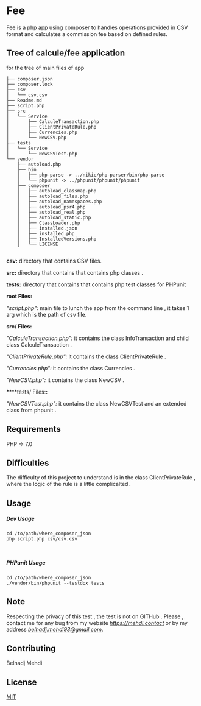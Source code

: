 # Fee 

Fee is a php app using composer to handles operations provided in CSV format and calculates a commission fee based on defined rules.


## Tree of calcule/fee application

for the tree of main files of app 

```bach 
├── composer.json
├── composer.lock
├── csv
│   └── csv.csv
├── Readme.md
├── script.php
├── src
│   └── Service
│       ├── CalculeTransaction.php
│       ├── ClientPrivateRule.php
│       ├── Currencies.php
│       └── NewCSV.php
├── tests
│   └── Service
│       └── NewCSVTest.php
└── vendor
    ├── autoload.php
    ├── bin
    │   ├── php-parse -> ../nikic/php-parser/bin/php-parse
    │   └── phpunit -> ../phpunit/phpunit/phpunit
    ├── composer
    │   ├── autoload_classmap.php
    │   ├── autoload_files.php
    │   ├── autoload_namespaces.php
    │   ├── autoload_psr4.php
    │   ├── autoload_real.php
    │   ├── autoload_static.php
    │   ├── ClassLoader.php
    │   ├── installed.json
    │   ├── installed.php
    │   ├── InstalledVersions.php
    │   └── LICENSE
    

```

 
**csv:** directory that contains CSV files.

**src:** directory that contains that contains php classes .

**tests:** directory that contains that contains php test classes for PHPunit

**root Files:**

*"script.php":* main file to lunch the app from the command line , it takes 1 arg which is the path of csv file.

**src/ Files:**
		 
*"CalculeTransaction.php":* it contains the class InfoTransaction and child class CalculeTransaction .
		 
*"ClientPrivateRule.php":* it contains the class ClientPrivateRule .
		 
*"Currencies.php":* it contains the class Currencies .
		 
*"NewCSV.php":* it contains the class NewCSV .
		 
		 
****tests/ Files:**:**
	
*"NewCSVTest.php":* it contains the class NewCSVTest and an extended class from phpunit .
 
## Requirements 

PHP => 7.0

## Difficulties

The difficulty of this project to understand is in the class ClientPrivateRule , where the logic of the rule is a little complicalted.

## Usage 

##### Dev Usage

```bach
cd /to/path/where_composer_json
php script.php csv/csv.csv



```
##### PHPunit Usage

```bach
cd /to/path/where_composer_json
./vendor/bin/phpunit --testdox tests
```

## Note

Respecting the privacy of this test , the test is not on GITHub . Please , contact me for any bug from my website *https://mehdi.contact* or by my address *belhadj.mehdi93@gmail.com*.

## Contributing 

Belhadj Mehdi


## License 

[MIT](https://choosealicense.com/licenses/mit/) 

